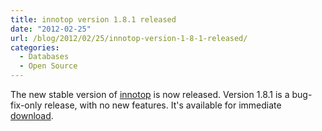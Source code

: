 ```yaml
---
title: innotop version 1.8.1 released
date: "2012-02-25"
url: /blog/2012/02/25/innotop-version-1-8-1-released/
categories:
  - Databases
  - Open Source
---
```

The new stable version of [innotop](http://code.google.com/p/innotop/) is now released. Version 1.8.1 is a bug-fix-only release, with no new features. It's available for immediate [download](http://code.google.com/p/innotop/downloads/list).


